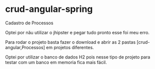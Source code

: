 # crud-angular-spring
 Cadastro de Processos
 
 Optei por nãu utilizar o jhipster e pegar tudo pronto esse foi meu erro.
 
 Para rodar o projeto basta fazer o download e abrir as 2 pastas [crud-angular,Processos] em projetos diferentes.
 
 Optei por utilizar o banco de dados H2 pois nesse tipo de projeto para testar com um banco em memoria fica mais fácil.
 
